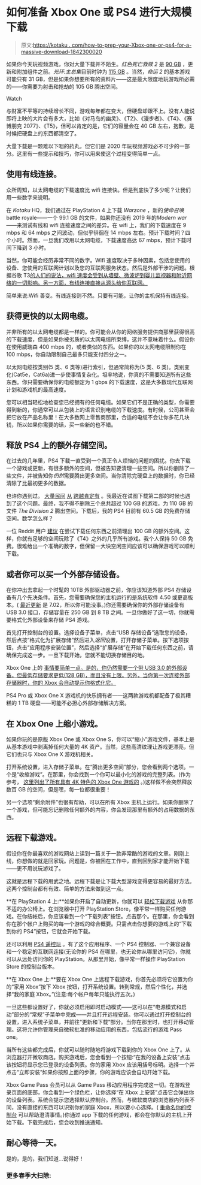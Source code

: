 # 如何准备 Xbox One 或 PS4 进行大规模下载

> 原文:[https://kotaku . com/how-to-prep-your-Xbox-one-or-ps4-for-a-massive-download-1842300020](https://kotaku.com/how-to-prep-your-xbox-one-or-ps4-for-a-massive-download-1842300020)

如果你今天玩视频游戏，你对大量下载并不陌生。*红色死亡救赎 2* 是 [90 GB](https://store.playstation.com/en-us/product/UP1004-CUSA03041_00-REDEMPTION000002) ，更新和附加组件之前。*光环:主总集*目前时钟为 [115 GB](https://www.microsoft.com/en-us/p/halo-the-master-chief-collection/9mt8ptgvhx2p?activetab=pivot:overviewtab) 。当然，*命运 2* 的基本游戏可能只有 31 GB，但是如果你想要所有的资料片——这是最大限度地玩游戏所必需的——你需要为射击和抢劫的 105 GB 腾出空间。

Watch

与财富不平等的持续增长不同，游戏每年都在变大，但硬盘却跟不上。没有人能说即将上映的大片会有多大，比如《对马岛的幽灵》、《T2》、《漫步者》、《T4》、《赛博朋克 2077》、《T5》，但可以肯定的是，它们的容量会在 40 GB 左右，抱歉，是时候把硬盘上的东西都清空了。

大量下载是一颗难以下咽的药丸，但它们是 2020 年玩视频游戏必不可少的一部分。这里有一些提示和技巧，你可以用来使这个过程变得简单一点。

## 使用有线连接。

众所周知，以太网电缆的下载速度比 wifi 连接快。但是到底快了多少呢？让我们用一些数字来说明。

在 *Kotaku* HQ，我们通过在 PlayStation 4 上下载 *Warzone* ，新的*使命召唤*battle royale——一个 99.1 GB 的文件，如果你还没有 2019 年的*Modern war*——来测试有线和 wifi 连接速度之间的差异。在 wifi 上，我们的下载速度在 9 mbps 和 64 mbps 之间波动，但似乎徘徊在 14 mbps 左右。预计下载时间？四个小时。然而，一旦我们改用以太网电缆，下载速度高达 67 mbps，预计下载时间下降到 3 小时。

当然，你可能会经历非常不同的数字。Wifi 速度取决于多种因素，包括您使用的设备、您使用的互联网计划以及您的互联网服务状态。然后是外部干涉的问题。根据谷歌 T3[的人们的说法，wifi 速度会受到从墙壁、微波炉到婴儿监视器和附近网络的一切影响。另一方面，有线连接直接从源头给你互联网。](https://support.google.com/wifi/answer/6246489?hl=en) 

简单来说:Wifi 善变。有线连接则不然。只要有可能，让你的主机保持有线连接。

## 获得更快的以太网电缆。

并非所有的以太网电缆都是一样的。你可能会从你的网络服务提供商那里获得很高的下载速度，但是如果你被劣质的以太网电缆所束缚，这并不意味着什么。假设你在使用威瑞森 400 mbps 的，或者类似的东西。如果你的以太网电缆限制你在 100 mbps，你自动限制自己最多只能支付四分之一。

以太网电缆按类别(5 类、6 类等)进行索引，但通常简称为(5 类、6 类)。类别变化(Cat5e，Cat6a)进一步使事情复杂化。坦率地说，你真的不需要知道所有这些东西。你只需要确保你的电缆额定为 1 gbps 的下载速度，这是大多数现代互联网计划和游戏机的最高速度。

您可以相当轻松地检查您已经拥有的任何电缆。如果它们不是正确的类型，你需要得到新的，你通常可以从包装上的语言识别电缆的下载速度。有时候，公司甚至会把它放在产品名称里！在大多数网上零售商那里，合适的电缆不会让你多花几块钱，所以如果你需要的话，买一些新的也不错。

## 释放 PS4 上的额外存储空间。

在过去的几年里，PS4 下载一直受到一个真正令人烦恼的问题的困扰。你去下载一个游戏或更新，有很多额外的空间，但被告知要清理一些空间。所以你删除了一些文件，并被告知你*仍然*需要腾出更多空间。当你清除完硬盘上的数据时，你已经清除了比最初更多的数据。

也许你遇到过。 [大量](https://www.neogaf.com/threads/ps4-keeps-telling-me-i-dont-have-enough-space-for-downloads-yet-i-do.1069097/)[民间](https://www.resetera.com/threads/83-23-gb-free-but-the-ps4-says-i-dont-have-enough-space-to-update-spider-man.89002/) [从](https://www.reddit.com/r/PS4/comments/884it9/cannot_download_because_there_is_not_enough_free/dwhxo1c/) [跨越](https://www.reddit.com/r/PS4/comments/c9b2g3/why_do_i_need_40_gigs_of_free_space_to_download_a/)[肯定有](https://www.reddit.com/r/PS4/search?q=free+space&restrict_sr=on) 。我最近在试图下载第二部的时候也遇到了这个问题。最终，我不得不删除三个总共超过 100 GB 的游戏，为 110 GB 的文件 *The Division 2* 腾出空间。下载后，我的 PS4 目前有 60.5 GB 的免费存储空间。数学怎么样？

一位 Reddit 用户 [建议](https://www.reddit.com/r/PS4/comments/884it9/cannot_download_because_there_is_not_enough_free/) 在尝试下载任何东西之前清理出 100 GB 的额外空间。这样，你就有足够的空间玩除了《T4》之外的几乎所有游戏。我个人保持 50 GB 免费。很难给出一个准确的数字，但保留一大块空闲空间应该可以确保游戏可以顺利下载。

## 或者你可以买一个外部存储设备。

在你冲出去拿起一个时髦的 10TB 外部驱动器之前，你应该知道外部 PS4 存储设备有几个先决条件。首先，您需要确保您的主机运行的是系统软件 4.50 或更高版本。( [最近更新](https://www.playstation.com/en-us/support/system-updates/ps4/) 是 7.02，所以你可能没事。)你还需要确保你的外部存储设备有 USB 3.0 接口，存储容量在 250 GB 到 8 TB 之间。一旦你做好了这一切，你就需要格式化外部设备来存储 PS4 游戏。

首先打开控制台的设置。选择设备子菜单，点击“USB 存储设备”选取您的设备，然后点按“格式化为扩展存储”然后进入*返回*设置，打开存储子菜单。按下选项按钮，点击“应用程序安装位置”，然后选择“扩展存储”在开始下载任何东西之前，请确保完成这一步。一旦下载开始，您就不能切换存储目的地。

Xbox One 上的 [事情要简单一点。是的，你仍然需要一个带 USB 3.0 的外部设备。但最低存储要求更低(128 GB)，而且没有上限。另外，当你第一次连接外部存储器时，你的 Xbox 会自动提示你格式化它。](https://beta.support.xbox.com/help/Hardware-Network/storage/manage-storage)

PS4 Pro 或 Xbox One X 游戏机的快乐拥有者——这两款游戏机都配备了极其糟糕的 1 TB 硬盘——可能不必担心外部存储解决方案。

## 在 Xbox One 上缩小游戏。

如果你玩的是原版 Xbox One 或 Xbox One S，你可以“缩小”游戏文件，基本上是从基本游戏中剥离掉任何大量的 4K 资产。当然，这些高清纹理让游戏更漂亮，但它们也只与 Xbox One X 游戏机相关。

打开系统设置，进入存储子菜单。在“腾出更多空间”部分，您会看到两个选项。一个是“收缩游戏”。在那里，你会找到一个你可以最小化的游戏的完整列表。(作为参考， [这里列出了所有具有 4K 特色的 Xbox One 游戏的](https://www.xbox.com/en-US/games/xbox-one/xbox-one-x-enhanced-list#tabletitle) 。)这样做不会突然释放数百 GB 的空间，但是嘿，每一位都很重要！

另一个选项“剩余附件”也很有帮助，可以在所有 Xbox 主机上运行。如果你删除了一个游戏，但可能忘记删除任何额外的内容，你会发现那里有额外的占用数据的东西。

## 远程下载游戏。

假设你在你最喜欢的游戏网站上读到一篇关于一款非常酷的游戏的文章。刚刚上线，你想做的就是回家玩。问题是，你被困在工作中，直到回到家才能开始下载——更不用说玩游戏了。

这就是远程下载的用武之地。远程下载是让下载大型游戏变得更容易的最好方法。这两个控制台都有有效、简单的方法来做到这一点。

**在 PlayStation 4 上:**如果你开启了自动更新，你就可以 [轻松下载游戏](https://www.playstation.com/en-gb/get-help/help-library/games/installing--downloading---updating/ps4-download-or-stream-from-playstation-store/) 从你那不适的办公椅上。在浏览器中打开 PlayStation Store，像平常一样购买任何游戏。在你结帐后，你应该看到一个“下载列表”按钮。点击那个。在那里，你会看到你在那个帐户上购买的每一个游戏的综合概要。只需点击你想要的游戏上的“下载到你的 PS4”按钮，它就会开始下载。

还可以利用 [PS4 遥控玩](https://www.playstation.com/en-us/explore/ps4/remote-play/) 。有了这个应用程序、一个 PS4 控制器、一个兼容设备和一个稳定的互联网连接(无论你的 PS4 在哪里，也无论你从哪里访问它)，你就可以从远处访问你的 PlayStation。从那里开始，像平常一样操作 PlayStation Store 的控制台版本。

**在 Xbox One 上:**要在 Xbox One 上远程下载游戏，你首先必须将它设置为你的“家用 Xbox”按下 Xbox 按钮，打开系统设置。转到常规，然后个性化，并选择“我的家庭 Xbox。”(注意:每个帐户每年只能执行五次。)

一旦这些都设置好了，你就必须启用即时启动模式——这可以在“电源模式和启动”部分的“常规”子菜单中完成——并且打开远程安装。你可以通过打开控制台的设置，进入系统子菜单，并前往“更新和下载”部分。当你在那里时，也打开移动管理。这将允许你管理来自微软批准的移动应用的东西，包括流行的游戏 Pass one。

当所有这些都完成后，你就可以随时随地将游戏下载到你的 Xbox One 上了。从浏览器打开微软商店。购买游戏后，您会看到一个按钮:“在我的设备上安装”点击该按钮将显示您已登录的设备列表。你的家用 Xbox 应该用括号标明。选择一个并点击“立即安装”如果你按照上面的步骤，你的游戏应该会自动开始下载。

Xbox Game Pass 会员可以从 Game Pass 移动应用程序完成这一切。在游戏登录页面的底部，你会看到一个绿色栏，让你选择“在 Xbox 上安装”点击它会弹出你的设备列表。系统会提示您选择默认控制台。然而，与微软商店的浏览器内列表不同，没有直接的东西可以识别你的家庭 Xbox，所以要小心选择。( [重命名你的控制台](https://beta.support.xbox.com/help/games-apps/my-games-apps/install-games-remotely-on-xbox-one) 可以帮助澄清事情。)你通过 app 下载的任何游戏，都会在你默认的主机上开始下载。下载完成后，您会收到推送通知。

## 耐心等待一天。

是的，是的，我们知道…说得好！

### 更多春季大扫除: